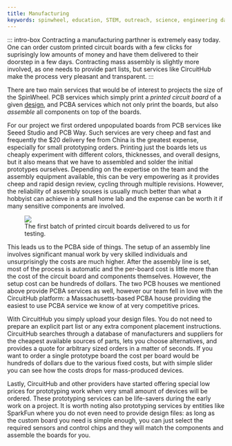 ```yaml
---
title: Manufacturing
keywords: spinwheel, education, STEM, outreach, science, engineering day, electronics, computer science, physics
---
```


::: intro-box
Contracting a manufacturing parthner is extremely easy today. One can order custom printed circuit boards with a few clicks for suprisingly low amounts of money and have them delivered to their doorstep in a few days. Contracting mass assembly is slightly more involved, as one needs to provide part lists, but services like CircuitHub make the process very pleasant and transparent.
:::

There are two main services that would be of interest to projects the size of the SpinWheel. PCB services which simply print a *printed circuit board* of a given [design](/circuitdesign), and PCBA services which not only print the boards, but also *assemble* all components on top of the boards.

For our project we first ordered unpopulated boards from PCB services like Seeed Studio and PCB Way. Such services are very cheep and fast and frequently the $20 delivery fee from China is the greatest expense, especially for small prototyping orders. Printing just the boards lets us cheaply experiment with different colors, thicknesses, and overall designs, but it also means that we have to assembled and solder the initial prototypes ourselves. Depending on the expertise on the team and the assembly equipment available, this can be very empowering as it provides cheep and rapid design review, cycling through multiple revisions. However, the reliability of assembly souses is usually much better than what a hobbyist can achieve in a small home lab and the expense can be worth it if many sensitive components are involved.

<figure>
<img src="/images/behindthescenes/first_batch_pcb.jpg">
<figcaption>
The first batch of printed circuit boards delivered to us for testing.
</figcaption>
</figure>

This leads us to the PCBA side of things. The setup of an assembly line involves significant manual work by very skilled individuals and unsurprisingly the costs are much higher. After the assembly line is set, most of the process is automatic and the per-board cost is little more than the cost of the circuit board and components themselves. However, the setup cost can be hundreds of dollars. The two PCB houses we mentioned above provide PCBA services as well, however our team fell in love with the CircuitHub platform: a Massachusetts-based PCBA house providing the easiest to use PCBA service we know of at very competitive prices.

With CircuitHub you simply upload your design files. You do not need to prepare an explicit part list or any extra component placement instructions. CircuitHub searches through a database of manufacturers and suppliers for the cheapest available sources of parts, lets you choose alternatives, and provides a quote for arbitrary sized orders in a matter of seconds. If you want to order a single prototype board the cost per board would be hundreds of dollars due to the various fixed costs, but with simple slider you can see how the costs drops for mass-produced devices.

Lastly, CircuitHub and other providers have started offering special low prices for prototyping work when very small amount of devices will be ordered. These prototyping services can be life-savers during the early work on a project. It is worth noting also prototyping services by entities like SparkFun where you do not even need to provide design files: as long as the custom board you need is simple enough, you can just select the required sensors and control chips and they will match the components and assemble the boards for you.


